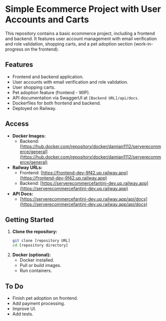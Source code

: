 # Simple Ecommerce Project with User Accounts and Carts

This repository contains a basic ecommerce project, including a frontend and backend. It features user account management with email verification and role validation, shopping carts, and a pet adoption section (work-in-progress on the frontend).

## Features

* Frontend and backend application.
* User accounts with email verification and role validation.
* User shopping carts.
* Pet adoption feature (frontend - WIP).
* API documentation via SwaggerUI at `[Backend URL]/api/docs`.
* Dockerfiles for both frontend and backend.
* Deployed on Railway.

## Access

* **Docker Images:**
    * Backend: [https://hub.docker.com/repository/docker/damian1112/serverecommerce/general](https://hub.docker.com/repository/docker/damian1112/serverecommerce/general)
* **Railway URLs:**
    * Frontend: [https://frontend-dev-9f42.up.railway.app](https://frontend-dev-9f42.up.railway.app)
    * Backend: [https://serverecommercefantini-dev.up.railway.app](https://serverecommercefantini-dev.up.railway.app)
* **API Docs:**
    * [https://serverecommercefantini-dev.up.railway.app/api/docs](https://serverecommercefantini-dev.up.railway.app/api/docs)

## Getting Started

1.  **Clone the repository:**
    ```bash
    git clone [repository URL]
    cd [repository directory]
    ```
2.  **Docker (optional):**
    * Docker installed.
    * Pull or build images.
    * Run containers.

## To Do

* Finish pet adoption on frontend.
* Add payment processing.
* Improve UI.
* Add tests.

